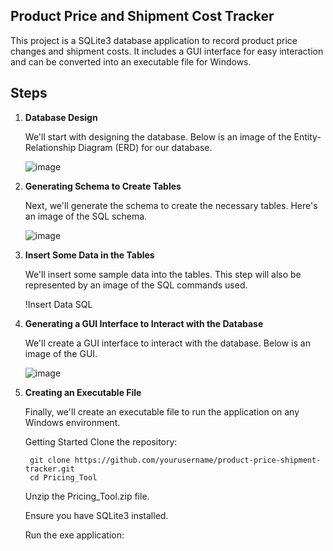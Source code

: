 ## Product Price and Shipment Cost Tracker
This project is a SQLite3 database application to record product price changes and shipment costs. It includes a GUI interface for easy interaction and can be converted into an executable file for Windows.

## Steps
1. **Database Design**
  
    We'll start with designing the database. Below is an image of the Entity-Relationship Diagram (ERD) for our database.

    ![image](https://github.com/user-attachments/assets/9322d019-3d14-41c8-9439-c268737ab39a)

2. **Generating Schema to Create Tables**

    Next, we'll generate the schema to create the necessary tables. Here's an image of the SQL schema.

    ![image](https://github.com/user-attachments/assets/7cdd2a67-4e76-42fa-ac51-160ea60a7943)


3. **Insert Some Data in the Tables**

    We'll insert some sample data into the tables. This step will also be represented by an image of the SQL commands used.

    !Insert Data SQL

4. **Generating a GUI Interface to Interact with the Database**

    We'll create a GUI interface to interact with the database. Below is an image of the GUI.

    ![image](https://github.com/user-attachments/assets/3eb3ff96-c6c6-4a3e-8f35-beb2dfdb50f6)


5. **Creating an Executable File**

    Finally, we'll create an executable file to run the application on any Windows environment. 

    Getting Started
    Clone the repository:

        git clone https://github.com/yourusername/product-price-shipment-tracker.git
        cd Pricing_Tool
    Unzip the Pricing_Tool.zip file.

    Ensure you have SQLite3 installed.

    Run the exe application:
